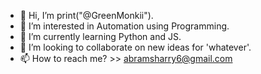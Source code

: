 - 👋 Hi, I’m print("@GreenMonkii").
- 👀 I’m interested in Automation using Programming.
- 🌱 I’m currently learning Python and JS.
- 💞️ I’m looking to collaborate on new ideas for 'whatever'.
- 📫 How to reach me? >> abramsharry6@gmail.com

<!---
GreenMonkii/GreenMonkii is a ✨ special ✨ repository because its `README.md` (this file) appears on your GitHub profile.
You can click the Preview link to take a look at your changes.
--->
